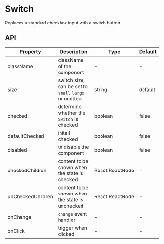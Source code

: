 # Switch

Replaces a standard checkbox input with a switch button.

<Demos />

## API

| Property | Description | Type | Default |
| --- | --- | --- | --- |
| className | className of the component | - | - |
| size | switch size, can be set to `small` `large` or omitted | string | default |
| checked | determine whether the `Switch` is checked | boolean | false |
| defaultChecked | initail checked | boolean | false |
| disabled | to disable the component | boolean | false |
| checkedChildren | content to be shown when the state is checked | React.ReactNode | - |
| unCheckedChildren | content to be shown when the state is unchecked | React.ReactNode | - |
| onChange | `change` event handler | - | - |
| onClick | trigger when clicked | - | - |

